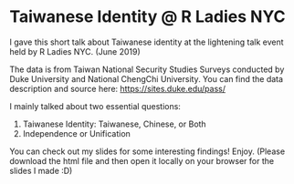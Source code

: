 # Taiwanese Identity @ R Ladies NYC

I gave this short talk about Taiwanese identity at the lightening talk event held by R Ladies NYC. (June 2019)

The data is from Taiwan National Security Studies Surveys conducted by Duke University and National ChengChi University. You can find the data description and source here: https://sites.duke.edu/pass/

I mainly talked about two essential questions:
1. Taiwanese Identity: Taiwanese, Chinese, or Both
2. Independence or Unification

You can check out my slides for some interesting findings! Enjoy.
(Please download the html file and then open it locally on your browser for the slides I made :D)
